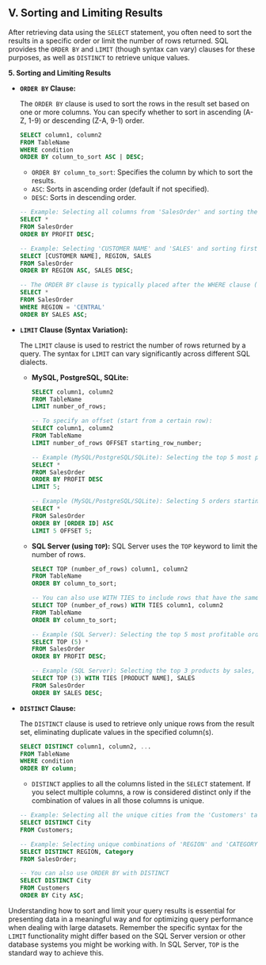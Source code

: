 ## V. Sorting and Limiting Results

After retrieving data using the `SELECT` statement, you often need to sort the results in a specific order or limit the number of rows returned. SQL provides the `ORDER BY` and `LIMIT` (though syntax can vary) clauses for these purposes, as well as `DISTINCT` to retrieve unique values.

**5. Sorting and Limiting Results**

* **`ORDER BY` Clause:**

    The `ORDER BY` clause is used to sort the rows in the result set based on one or more columns. You can specify whether to sort in ascending (A-Z, 1-9) or descending (Z-A, 9-1) order.

    ```sql
    SELECT column1, column2
    FROM TableName
    WHERE condition
    ORDER BY column_to_sort ASC | DESC;
    ```

    * `ORDER BY column_to_sort`: Specifies the column by which to sort the results.
    * `ASC`: Sorts in ascending order (default if not specified).
    * `DESC`: Sorts in descending order.

    ```sql
    -- Example: Selecting all columns from 'SalesOrder' and sorting the results by 'PROFIT' in descending order (highest profit first)
    SELECT *
    FROM SalesOrder
    ORDER BY PROFIT DESC;

    -- Example: Selecting 'CUSTOMER NAME' and 'SALES' and sorting first by 'REGION' (ascending) and then by 'SALES' (descending) within each region
    SELECT [CUSTOMER NAME], REGION, SALES
    FROM SalesOrder
    ORDER BY REGION ASC, SALES DESC;

    -- The ORDER BY clause is typically placed after the WHERE clause (if used).
    SELECT *
    FROM SalesOrder
    WHERE REGION = 'CENTRAL'
    ORDER BY SALES ASC;
    ```

* **`LIMIT` Clause (Syntax Variation):**

    The `LIMIT` clause is used to restrict the number of rows returned by a query. The syntax for `LIMIT` can vary significantly across different SQL dialects.

    * **MySQL, PostgreSQL, SQLite:**

        ```sql
        SELECT column1, column2
        FROM TableName
        LIMIT number_of_rows;

        -- To specify an offset (start from a certain row):
        SELECT column1, column2
        FROM TableName
        LIMIT number_of_rows OFFSET starting_row_number;
        ```

        ```sql
        -- Example (MySQL/PostgreSQL/SQLite): Selecting the top 5 most profitable orders
        SELECT *
        FROM SalesOrder
        ORDER BY PROFIT DESC
        LIMIT 5;

        -- Example (MySQL/PostgreSQL/SQLite): Selecting 5 orders starting from the 6th row (offset 5)
        SELECT *
        FROM SalesOrder
        ORDER BY [ORDER ID] ASC
        LIMIT 5 OFFSET 5;
        ```

    * **SQL Server (using `TOP`):** SQL Server uses the `TOP` keyword to limit the number of rows.

        ```sql
        SELECT TOP (number_of_rows) column1, column2
        FROM TableName
        ORDER BY column_to_sort;

        -- You can also use WITH TIES to include rows that have the same value in the ORDER BY column as the last row returned.
        SELECT TOP (number_of_rows) WITH TIES column1, column2
        FROM TableName
        ORDER BY column_to_sort;
        ```

        ```sql
        -- Example (SQL Server): Selecting the top 5 most profitable orders
        SELECT TOP (5) *
        FROM SalesOrder
        ORDER BY PROFIT DESC;

        -- Example (SQL Server): Selecting the top 3 products by sales, including ties
        SELECT TOP (3) WITH TIES [PRODUCT NAME], SALES
        FROM SalesOrder
        ORDER BY SALES DESC;
        ```

* **`DISTINCT` Clause:**

    The `DISTINCT` clause is used to retrieve only unique rows from the result set, eliminating duplicate values in the specified column(s).

    ```sql
    SELECT DISTINCT column1, column2, ...
    FROM TableName
    WHERE condition
    ORDER BY column;
    ```

    * `DISTINCT` applies to all the columns listed in the `SELECT` statement. If you select multiple columns, a row is considered distinct only if the combination of values in all those columns is unique.

    ```sql
    -- Example: Selecting all the unique cities from the 'Customers' table
    SELECT DISTINCT City
    FROM Customers;

    -- Example: Selecting unique combinations of 'REGION' and 'CATEGORY'
    SELECT DISTINCT REGION, Category
    FROM SalesOrder;

    -- You can also use ORDER BY with DISTINCT
    SELECT DISTINCT City
    FROM Customers
    ORDER BY City ASC;
    ```

Understanding how to sort and limit your query results is essential for presenting data in a meaningful way and for optimizing query performance when dealing with large datasets. Remember the specific syntax for the `LIMIT` functionality might differ based on the SQL Server version or other database systems you might be working with. In SQL Server, `TOP` is the standard way to achieve this.